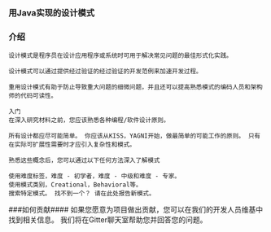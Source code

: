 ### **用Java实现的设计模式** ###
### 介绍 ###
    设计模式是程序员在设计应用程序或系统时可用于解决常见问题的最佳形式化实践。

    设计模式可以通过提供经过验证的经过验证的开发范例来加速开发过程。

    重用设计模式有助于防止导致重大问题的细微问题，并且还可以提高熟悉模式的编码人员和架构师的代码可读性。
    
    入门
    在深入研究材料之前，您应该熟悉各种编程/软件设计原则。
    
    所有设计都应尽可能简单。 你应该从KISS，YAGNI开始，做最简单的可能工作的原则。 只有在实际可扩展性需要时才应引入复杂性和模式。
    
    熟悉这些概念后，您可以通过以下任何方法深入了解模式
    
    使用难度标签，难度 - 初学者，难度 - 中级和难度 - 专家。
    使用模式类别，Creational，Behavioral等。
    搜索特定模式。 找不到一个？ 请在此处报告新模式。

###如何贡献####
    如果您愿意为项目做出贡献，您可以在我们的开发人员维基中找到相关信息。 我们将在Gitter聊天室帮助您并回答您的问题。